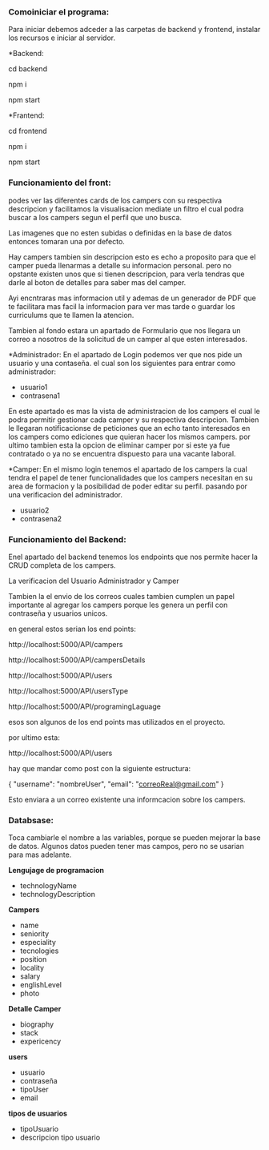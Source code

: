 ### Comoiniciar el programa:

Para iniciar debemos adceder a las carpetas de backend y frontend, instalar los recursos e iniciar al servidor.

*Backend:

cd backend

npm i

npm start

*Frantend:

cd frontend

npm i

npm start

### Funcionamiento del front:

podes ver las diferentes cards de los campers con su respectiva descripcion y facilitamos la visualisacion mediate un filtro el cual podra buscar a los campers
segun el perfil que uno busca.

Las imagenes que no esten subidas o definidas en la base de datos entonces tomaran una por defecto.

Hay campers tambien sin descripcion esto es echo a proposito para que el camper pueda llenarmas a detalle su informacion personal.
pero no opstante existen unos que si tienen descripcion, para verla tendras que darle al boton de detalles para saber mas del camper.

Ayi encntraras mas informacion util y ademas de un generador de PDF que te facilitara mas facil la informacion para ver mas tarde o guardar los curriculums que te llamen la atencion.

Tambien al fondo estara un apartado de Formulario que nos llegara un correo a nosotros de la solicitud de un camper al que esten interesados.


*Administrador:
En el apartado de Login podemos ver que nos pide un usuario y una contaseña. el cual son los siguientes para entrar como administrador:

- usuario1
- contrasena1
  
En este apartado es mas la vista de administracion de los campers el cual le podra permitir gestionar cada camper y su respectiva descripcion.
Tambien le llegaran notificacionse de peticiones que an echo tanto interesados en los campers como ediciones que quieran hacer los mismos campers.
por ultimo tambien esta la opcion de eliminar camper por si este ya fue contratado o ya no se encuentra dispuesto para una vacante laboral.

*Camper:
En el mismo login tenemos el apartado de los campers la cual tendra el papel de tener funcionalidades que los campers necesitan en su area de formacion y la posibilidad de
poder editar su perfil. pasando por una verificacion del administrador.

- usuario2
- contrasena2

### Funcionamiento del Backend:

Enel apartado del backend tenemos los endpoints que nos permite hacer la CRUD completa de los campers.

La verificacion del Usuario Administrador y Camper

Tambien la el envio de los correos cuales tambien cumplen un papel importante al agregar los campers porque les genera un perfil con contraseña  y usuarios unicos.

en general estos serian los end points: 

http://localhost:5000/API/campers

http://localhost:5000/API/campersDetails

http://localhost:5000/API/users

http://localhost:5000/API/usersType

http://localhost:5000/API/programingLaguage

esos son algunos de los end points mas utilizados en el proyecto.

por ultimo esta:

http://localhost:5000/API/users

hay que mandar como post con la siguiente estructura:

{
  "username": "nombreUser",
  "email": "correoReal@gmail.com"
}

Esto enviara a un correo existente una informcacion sobre los campers.

### Databsase:

Toca cambiarle el nombre a las variables, porque se pueden mejorar la base de datos.
Algunos datos pueden tener mas campos, pero no se usarian para mas adelante.

**Lengujage de programacion**

- technologyName
- technologyDescription

**Campers**

- name
- seniority
- especiality
- tecnologies
- position
- locality
- salary
- englishLevel
- photo

**Detalle Camper**

- biography
- stack
- expericency

**users**

- usuario
- contraseña
- tipoUser
- email

**tipos de usuarios**

- tipoUsuario
- descripcion tipo usuario
